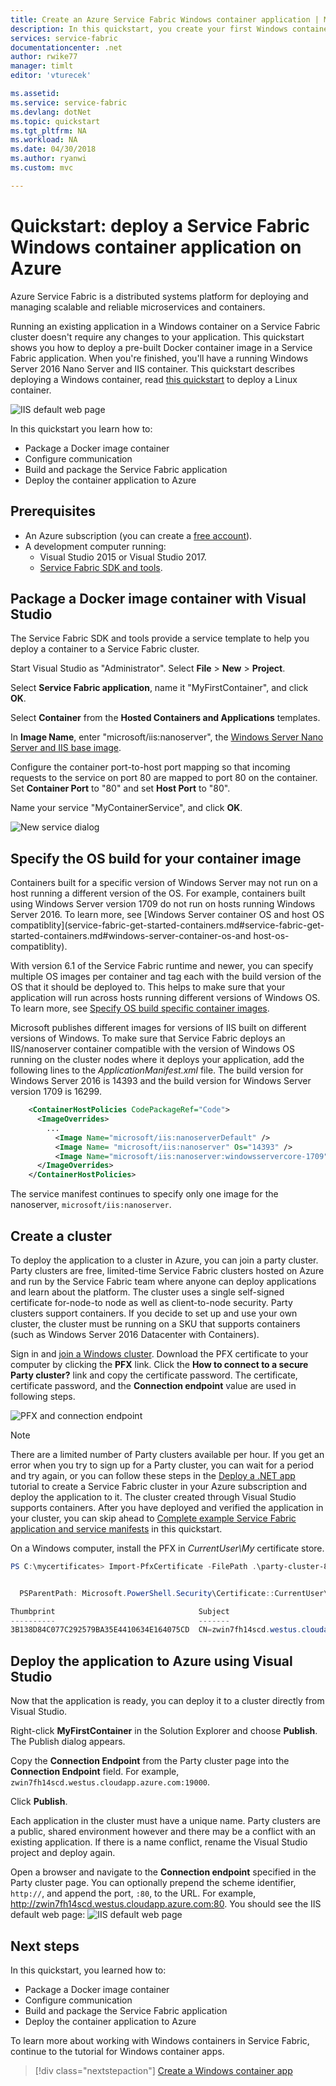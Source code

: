 ```yaml
---
title: Create an Azure Service Fabric Windows container application | Microsoft Docs
description: In this quickstart, you create your first Windows container application on Azure Service Fabric.  
services: service-fabric
documentationcenter: .net
author: rwike77
manager: timlt
editor: 'vturecek'

ms.assetid: 
ms.service: service-fabric
ms.devlang: dotNet
ms.topic: quickstart
ms.tgt_pltfrm: NA
ms.workload: NA
ms.date: 04/30/2018
ms.author: ryanwi
ms.custom: mvc

---
```


# Quickstart: deploy a Service Fabric Windows container application on Azure
Azure Service Fabric is a distributed systems platform for deploying and managing scalable and reliable microservices and containers. 

Running an existing application in a Windows container on a Service Fabric cluster doesn't require any changes to your application. This quickstart shows you how to deploy a pre-built Docker container image in a Service Fabric application. When you're finished, you'll have a running Windows Server 2016 Nano Server and IIS container. This quickstart describes deploying a Windows container, read [this quickstart](service-fabric-quickstart-containers-linux.md) to deploy a Linux container.

![IIS default web page][iis-default]

In this quickstart you learn how to:

* Package a Docker image container
* Configure communication
* Build and package the Service Fabric application
* Deploy the container application to Azure

## Prerequisites
* An Azure subscription (you can create a [free account](https://azure.microsoft.com/free/?WT.mc_id=A261C142F)).
* A development computer running:
  * Visual Studio 2015 or Visual Studio 2017.
  * [Service Fabric SDK and tools](service-fabric-get-started.md).

## Package a Docker image container with Visual Studio
The Service Fabric SDK and tools provide a service template to help you deploy a container to a Service Fabric cluster.

Start Visual Studio as "Administrator".  Select **File** > **New** > **Project**.

Select **Service Fabric application**, name it "MyFirstContainer", and click **OK**.

Select **Container** from the **Hosted Containers and Applications** templates.

In **Image Name**, enter "microsoft/iis:nanoserver", the [Windows Server Nano Server and IIS base image](https://hub.docker.com/r/microsoft/iis/). 

Configure the container port-to-host port mapping so that incoming requests to the service on port 80 are mapped to port 80 on the container.  Set **Container Port** to "80" and set **Host Port** to "80".  

Name your service "MyContainerService", and click **OK**.

![New service dialog][new-service]

## Specify the OS build for your container image
Containers built for a specific version of Windows Server may not run on a host running a different version of the OS. For example, containers built using Windows Server version 1709 do not run on hosts running Windows Server 2016. To learn more, see [Windows Server container OS and host OS compatiblity](service-fabric-get-started-containers.md#service-fabric-get-started-containers.md#windows-server-container-os-and host-os-compatiblity). 

With version 6.1 of the Service Fabric runtime and newer, you can specify multiple OS images per container and tag each with the build version of the OS that it should be deployed to. This helps to make sure that your application will run across hosts running different versions of Windows OS. To learn more, see [Specify OS build specific container images](service-fabric-get-started-containers.md#specify-os-build-specific-container-images). 

Microsoft publishes different images for versions of IIS built on different versions of Windows. To make sure that Service Fabric deploys an IIS/nanoserver container compatible with the version of Windows OS running on the cluster nodes where it deploys your application, add the following lines to the *ApplicationManifest.xml* file. The build version for Windows Server 2016 is 14393 and the build version for Windows Server version 1709 is 16299. 

```xml
    <ContainerHostPolicies CodePackageRef="Code"> 
      <ImageOverrides> 
        ...
	      <Image Name="microsoft/iis:nanoserverDefault" /> 
          <Image Name= "microsoft/iis:nanoserver" Os="14393" /> 
          <Image Name="microsoft/iis:nanoserver:windowsservercore-1709" Os="16299" /> 
      </ImageOverrides> 
    </ContainerHostPolicies> 
```

The service manifest continues to specify only one image for the nanoserver, `microsoft/iis:nanoserver`. 

## Create a cluster
To deploy the application to a cluster in Azure, you can join a party cluster. Party clusters are free, limited-time Service Fabric clusters hosted on Azure and run by the Service Fabric team where anyone can deploy applications and learn about the platform.  The cluster uses a single self-signed certificate for-node-to node as well as client-to-node security. Party clusters support containers. If you decide to set up and use your own cluster, the cluster must be running on a SKU that supports containers (such as Windows Server 2016 Datacenter with Containers).

Sign in and [join a Windows cluster](http://aka.ms/tryservicefabric). Download the PFX certificate to your computer by clicking the **PFX** link. Click the **How to connect to a secure Party cluster?** link and copy the certificate password. The certificate, certificate password, and the **Connection endpoint** value are used in following steps.

![PFX and connection endpoint](./media/service-fabric-quickstart-containers/party-cluster-cert.png)

> [!Note]
> There are a limited number of Party clusters available per hour. If you get an error when you try to sign up for a Party cluster, you can wait for a period and try again, or you can follow these steps in the [Deploy a .NET app](https://docs.microsoft.com/azure/service-fabric/service-fabric-tutorial-deploy-app-to-party-cluster#deploy-the-sample-application) tutorial to create a Service Fabric cluster in your Azure subscription and deploy the application to it. The cluster created through Visual Studio supports containers. After you have deployed and verified the application in your cluster, you can skip ahead to [Complete example Service Fabric application and service manifests](#complete-example-service-fabric-application-and-service-manifests) in this quickstart. 
>

On a Windows computer, install the PFX in *CurrentUser\My* certificate store.

```powershell
PS C:\mycertificates> Import-PfxCertificate -FilePath .\party-cluster-873689604-client-cert.pfx -CertStoreLocation Cert:\CurrentUser\My -Password (ConvertTo-SecureString 873689604 -AsPlainText -Force)


  PSParentPath: Microsoft.PowerShell.Security\Certificate::CurrentUser\My

Thumbprint                                Subject
----------                                -------
3B138D84C077C292579BA35E4410634E164075CD  CN=zwin7fh14scd.westus.cloudapp.azure.com
``` 

## Deploy the application to Azure using Visual Studio
Now that the application is ready, you can deploy it to a cluster directly from Visual Studio.

Right-click **MyFirstContainer** in the Solution Explorer and choose **Publish**. The Publish dialog appears.

Copy the **Connection Endpoint** from the Party cluster page into the **Connection Endpoint** field. For example, `zwin7fh14scd.westus.cloudapp.azure.com:19000`. 

Click **Publish**.

Each application in the cluster must have a unique name.  Party clusters are a public, shared environment however and there may be a conflict with an existing application.  If there is a name conflict, rename the Visual Studio project and deploy again.

Open a browser and navigate to the **Connection endpoint** specified in the Party cluster page. You can optionally prepend the scheme identifier, `http://`, and append the port, `:80`, to the URL. For example, http://zwin7fh14scd.westus.cloudapp.azure.com:80. You should see the IIS default web page:
![IIS default web page][iis-default]

## Next steps
In this quickstart, you learned how to:

* Package a Docker image container
* Configure communication
* Build and package the Service Fabric application
* Deploy the container application to Azure

To learn more about working with Windows containers in Service Fabric, continue to the tutorial for Windows container apps.

> [!div class="nextstepaction"]
> [Create a Windows container app](./service-fabric-host-app-in-a-container.md)

[iis-default]: ./media/service-fabric-quickstart-containers/iis-default.png
[publish-dialog]: ./media/service-fabric-quickstart-containers/publish-dialog.png
[new-service]: ./media/service-fabric-quickstart-containers/NewService.png
